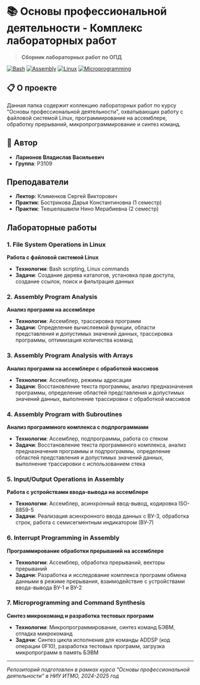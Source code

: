 # 📚 Основы профессиональной деятельности - Комплекс лабораторных работ

> **Сборник лабораторных работ по ОПД**

[![Bash](https://img.shields.io/badge/Bash-Scripting-green.svg)](https://www.gnu.org/software/bash/)
[![Assembly](https://img.shields.io/badge/Assembly-Programming-blue.svg)](https://en.wikipedia.org/wiki/Assembly_language)
[![Linux](https://img.shields.io/badge/Linux-System%20Operations-orange.svg)](https://www.linux.org/)
[![Microprogramming](https://img.shields.io/badge/Microprogramming-Synthesis-purple.svg)](https://en.wikipedia.org/wiki/Microprogramming)

## 📋 О проекте

Данная папка содержит коллекцию лабораторных работ по курсу "Основы профессиональной деятельности", охватывающих работу с файловой системой Linux, программирование на ассемблере, обработку прерываний, микропрограммирование и синтез команд.

## 👤 Автор

- **Ларионов Владислав Васильевич**  
- **Группа**: P3109

## Преподаватели

- **Лектор**: Клименков Сергей Викторович
- **Практик**: Бострикова Дарья Константиновна (1 семестр)
- **Практик**: Ткешелашвили Нино Мерабиевна (2 семестр)

## Лабораторные работы

### 1. File System Operations in Linux
**Работа с файловой системой Linux**

- **Технологии**: Bash scripting, Linux commands
- **Задачи**: Создание дерева каталогов, установка прав доступа, создание ссылок, поиск и фильтрация данных

### 2. Assembly Program Analysis 
**Анализ программ на ассемблере**

- **Технологии**: Ассемблер, трассировка программ
- **Задачи**: Определение вычисляемой функции, области представления и допустимых значений данных, трассировка программы, оптимизация количества команд

### 3. Assembly Program Analysis with Arrays
**Анализ программ на ассемблере с обработкой массивов**

- **Технологии**: Ассемблер, режимы адресации
- **Задачи**: Восстановление текста программы, анализ предназначения программы, определение областей представления и допустимых значений данных, выполнение трассировки с обработкой массивов

### 4. Assembly Program with Subroutines
**Анализ программного комплекса с подпрограммами**

- **Технологии**: Ассемблер, подпрограммы, работа со стеком
- **Задачи**: Восстановление текста программного комплекса, анализ предназначения программы и подпрограммы, определение областей представления и допустимых значений данных, выполнение трассировки с использованием стека

### 5. Input/Output Operations in Assembly
**Работа с устройствами ввода-вывода на ассемблере**

- **Технологии**: Ассемблер, асинхронный ввод-вывод, кодировка ISO-8859-5
- **Задачи**: Реализация асинхронного ввода данных с ВУ-3, обработка строк, работа с семисегментным индикатором (ВУ-7)

### 6. Interrupt Programming in Assembly
**Программирование обработки прерываний на ассемблере**

- **Технологии**: Ассемблер, обработка прерываний, векторы прерываний
- **Задачи**: Разработка и исследование комплекса программ обмена данными в режиме прерывания, взаимодействие с устройствами ввода-вывода ВУ-1 и ВУ-2

### 7. Microprogramming and Command Synthesis
**Синтез микрокоманд и разработка тестовых программ**

- **Технологии**: Микропрограммирование, синтез команд БЭВМ, отладка микрокоманд
- **Задачи**: Синтез цикла исполнения для команды ADDSP (код операции 0F10), разработка тестовых программ, загрузка микропрограмм в память БЭВМ

---

*Репозиторий подготовлен в рамках курса "Основы профессиональной деятельности" в НИУ ИТМО, 2024-2025 год*
